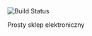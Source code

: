 <img src="https://camo.githubusercontent.com/a7fb6fa8af09d22322cb63c4abec28b18cd4ca62/68747470733a2f2f6170692e7472617669732d63692e6f72672f6170616a616b6f77736b692f636861742e737667" alt="Build Status" data-canonical-src="https://travis-ci.org/paprot/TI.svg?branch=master" style="max-width:100%;">



Prosty sklep elektroniczny
